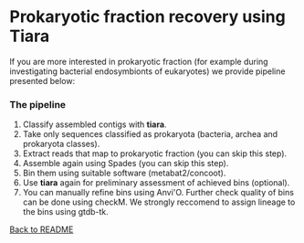 # Prokaryotic fraction recovery using Tiara

If you are more interested in prokaryotic fraction 
(for example during investigating bacterial endosymbionts of eukaryotes)
we provide pipeline presented below:

### The pipeline

1. Classify assembled contigs with **tiara**.
2. Take only sequences classified as prokaryota (bacteria, archea and prokaryota classes).
3. Extract reads that map to prokaryotic fraction (you can skip this step). 
4. Assemble again using Spades (you can skip this step). 
5. Bin them using suitable software (metabat2/concoot).
6. Use **tiara** again for preliminary assessment of achieved bins (optional).
7. You can manually refine bins using Anvi'O. Further check quality of  bins can be done using checkM. We strongly reccomend to assign lineage to the bins using gtdb-tk. 

[Back to README](README.md)